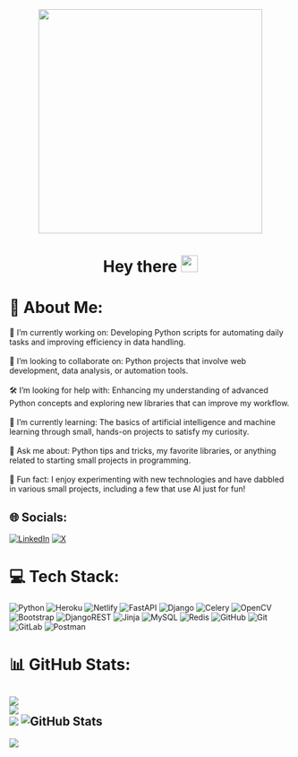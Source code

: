 <div id="header" align="center">
    <img src="https://i.giphy.com/media/v1.Y2lkPTc5MGI3NjExN201aWxzdXhkZDlsOWZkcmw2bW15ZmNqZWhtYjIzenVkNTNsZjJmNyZlcD12MV9pbnRlcm5hbF9naWZfYnlfaWQmY3Q9Zw/13HgwGsXF0aiGY/giphy.gif" width="400">
    <h1>
        Hey there
        <img src="https://media.giphy.com/media/hvRJCLFzcasrR4ia7z/giphy.gif" width="30px"/>
    </h1>
</div>

# 💫 About Me:
🐍 I’m currently working on: Developing Python scripts for automating daily tasks and improving efficiency in data handling.<br><br>🤝 I’m looking to collaborate on: Python projects that involve web development, data analysis, or automation tools.<br><br>🛠 I’m looking for help with: Enhancing my understanding of advanced Python concepts and exploring new libraries that can improve my workflow.<br><br>🌱 I’m currently learning: The basics of artificial intelligence and machine learning through small, hands-on projects to satisfy my curiosity.<br><br>💬 Ask me about: Python tips and tricks, my favorite libraries, or anything related to starting small projects in programming.<br><br>🎯 Fun fact: I enjoy experimenting with new technologies and have dabbled in various small projects, including a few that use AI just for fun!

## 🌐 Socials:
[![LinkedIn](https://img.shields.io/badge/LinkedIn-%230077B5.svg?logo=linkedin&logoColor=white)](https://www.linkedin.com/in/abduvali-murodullayev) [![X](https://img.shields.io/badge/X-black.svg?logo=X&logoColor=white)](https://x.com/abduvali_1) 

# 💻 Tech Stack:
![Python](https://img.shields.io/badge/python-3670A0?style=for-the-badge&logo=python&logoColor=ffdd54) 
![Heroku](https://img.shields.io/badge/heroku-%23430098.svg?style=for-the-badge&logo=heroku&logoColor=white) 
![Netlify](https://img.shields.io/badge/netlify-%23000000.svg?style=for-the-badge&logo=netlify&logoColor=#00C7B7) 
![FastAPI](https://img.shields.io/badge/FastAPI-005571?style=for-the-badge&logo=fastapi) 
![Django](https://img.shields.io/badge/django-%23092E20.svg?style=for-the-badge&logo=django&logoColor=white) 
![Celery](https://img.shields.io/badge/celery-%23a9cc54.svg?style=for-the-badge&logo=celery&logoColor=ddf4a4) 
![OpenCV](https://img.shields.io/badge/opencv-%23white.svg?style=for-the-badge&logo=opencv&logoColor=white) 
![Bootstrap](https://img.shields.io/badge/bootstrap-%238511FA.svg?style=for-the-badge&logo=bootstrap&logoColor=white) 
![DjangoREST](https://img.shields.io/badge/DJANGO-REST-ff1709?style=for-the-badge&logo=django&logoColor=white&color=ff1709&labelColor=gray) 
![Jinja](https://img.shields.io/badge/jinja-white.svg?style=for-the-badge&logo=jinja&logoColor=black) 
![MySQL](https://img.shields.io/badge/mysql-4479A1.svg?style=for-the-badge&logo=mysql&logoColor=white) 
![Redis](https://img.shields.io/badge/redis-%23DD0031.svg?style=for-the-badge&logo=redis&logoColor=white) 
![GitHub](https://img.shields.io/badge/github-%23121011.svg?style=for-the-badge&logo=github&logoColor=white) 
![Git](https://img.shields.io/badge/git-%23F05033.svg?style=for-the-badge&logo=git&logoColor=white) 
![GitLab](https://img.shields.io/badge/gitlab-%23181717.svg?style=for-the-badge&logo=gitlab&logoColor=white) 
![Postman](https://img.shields.io/badge/Postman-FF6C37?style=for-the-badge&logo=postman&logoColor=white)

# 📊 GitHub Stats:
![](https://github-readme-stats.vercel.app/api?username=abduvalimurodullayev1&theme=dark&hide_border=false&include_all_commits=false&count_private=false)<br/>
![](https://github-readme-streak-stats.herokuapp.com/?user=abduvalimurodullayev1&theme=dark&hide_border=false)<br/>
![](https://github-readme-stats.vercel.app/api/top-langs/?username=abduvalimurodullayev1&theme=dark&hide_border=false&include_all_commits=false&count_private=false&layout=compact)
![GitHub Stats](https://github-readme-stats.vercel.app/api?username=dishbedok0505&show_icons=true&theme=radical)
---
[![](https://visitcount.itsvg.in/api?id=abduvalimurodullayev1&icon=0&color=0)](https://visitcount.itsvg.in)

<!-- Proudly created with GPRM ( https://gprm.itsvg.in ) -->
